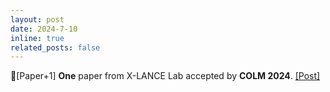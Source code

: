 ```yaml
---
layout: post
date: 2024-7-10
inline: true
related_posts: false
---
```


📃[Paper+1] **One** paper from X-LANCE Lab accepted by **COLM 2024**. <a href="https://mp.weixin.qq.com/s/RDm-KWKaa0KOSawedDoRxQ"> [Post] </a>
